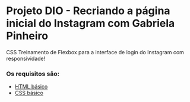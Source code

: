 # Projeto DIO - Recriando a página inicial do Instagram com Gabriela Pinheiro

CSS
Treinamento de Flexbox para a interface de login do Instagram com responsividade! 

### Os requisitos são:

* [HTML básico](https://www.w3schools.com/html/)
* [CSS básico](https://developer.mozilla.org/pt-BR/docs/Web/CSS)


